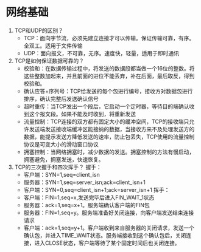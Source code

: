 # 网络基础

1. TCP和UDP的区别？
   - TCP：面向字节流，必须先建立连接才可以传输。保证传输可靠，有序。全双工。适用于文件传输
   - UDP：面向报文，不可靠，无序。速度快，轻量，适用于即时通讯
2. TCP是如何保证数据可靠的？
   - 校验和：在数据传输过程中，将发送的数据段都当做一个16位的整数。将这些整数加起来，并且前面的进位不能丢弃，补在后面，最后取反，得到校验和。
   - 确认应答+序列号：TCP给发送的每个包进行编号，接收方对数据包进行排序，确认完整后发送确认信号
   - 超时重传：当TCP发出一个段后，它启动一个定时器，等待目的端确认收到这个报文段。如果不能及时收到，将重新发送
   - 流量控制：TCP连接的双方都有固定大小的缓冲空间，TCP的接收端只允许发送端发送接收端缓冲区能接纳的数据，当接收方来不及处理发送方的数据，能提示发送方降低发送的速率，防止包丢失，TCP使用的流量控制协议是可变大小的滑动窗口协议
   - 拥塞控制：当网络拥塞时，减少数据的发送。拥塞控制的方法有慢启动，拥塞避免，拥塞发送，快速恢复。
3. TCP的三次握手和四次挥手？
   握手：
   - 客户端：SYN=1,seq=client_isn
   - 服务器：SYN=1,seq=server_isn;ack=client_isn+1
   - 客户端：SYN=0,seq=client_isn+1;ack=server_isn+1
   挥手：
   - 客户端：FIN=1,seq=x,发送完毕后进入FIN_WAIT_1状态
   - 服务器：ack=1,seq=x+1。服务端确认客户端的FIN包
   - 服务器：FIN=1,seq=y。服务端准备好关闭连接，向客户端发送结束连接请求
   - 客户端：ack=1,seq=y+1。客户端收到来自服务器的关闭请求，发送一个确认包，并进入TIME_WAIT状态。服务端接收到这个确认包后，关闭连接，进入CLOSE状态，客户端等待了某个固定时间后也关闭连接。
